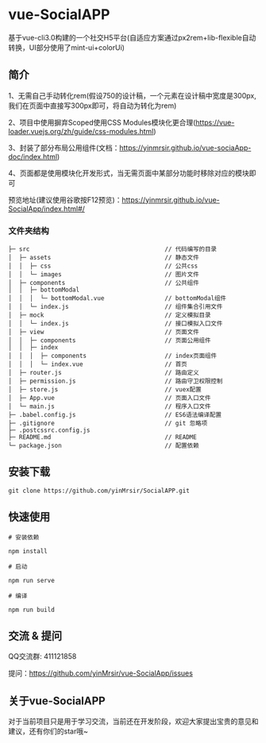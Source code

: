 # vue-SocialAPP

基于vue-cli3.0构建的一个社交H5平台(自适应方案通过px2rem+lib-flexible自动转换，UI部分使用了mint-ui+colorUi)

## 简介

1、无需自己手动转化rem(假设750的设计稿，一个元素在设计稿中宽度是300px, 我们在页面中直接写300px即可，将自动为转化为rem)

2、项目中使用摒弃Scoped使用CSS Modules模块化更合理(https://vue-loader.vuejs.org/zh/guide/css-modules.html)

3、封装了部分布局公用组件(文档：https://yinmrsir.github.io/vue-sociaApp-doc/index.html)

4、页面都是使用模块化开发形式，当无需页面中某部分功能时移除对应的模块即可

预览地址(建议使用谷歌按F12预览)：https://yinmrsir.github.io/vue-SocialApp/index.html#/

### 文件夹结构
```
├─ src									   	// 代码编写的目录
│  ├─ assets                               	// 静态文件
│  │  ├─ css                               	// 公共css
│  │  └─ images                            	// 图片文件
│  ├─ components                           	// 公共组件
│  │  ├─ bottomModal
│  │  │	 └─ bottomModal.vue					// bottomModal组件
│  │  └─ index.js                           // 组件集合引用文件
│  ├─ mock									// 定义模拟目录
│  │  └─ index.js                          	// 接口模拟入口文件
│  ├─ view									// 页面文件
│  │  ├─ components                         // 页面公用组件
│  │  ├─ index
│  │  │  ├─ components						// index页面组件
│  │  │  └─ index.vue						// 首页
│  ├─ router.js                             // 路由定义
│  ├─ permission.js                         // 路由守卫权限控制
│  ├─ store.js                             	// vuex配置
│  ├─ App.vue                              	// 页面入口文件
│  └─ main.js                              	// 程序入口文件
├─ .babel.config.js                        	// ES6语法编译配置
├─ .gitignore                              	// git 忽略项
├─ .postcssrc.config.js
├─ README.md                               	// README
└─ package.json                            	// 配置依赖
```

## 安装下载

```
git clone https://github.com/yinMrsir/SocialAPP.git
```

## 快速使用

```
# 安装依赖

npm install

# 启动

npm run serve

# 编译

npm run build
```

## 交流 & 提问

QQ交流群: 411121858

提问：https://github.com/yinMrsir/vue-SocialApp/issues

## 关于vue-SocialAPP

对于当前项目只是用于学习交流，当前还在开发阶段，欢迎大家提出宝贵的意见和建议，还有你们的star哦~
